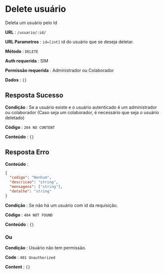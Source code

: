 # Delete usuário

Deleta um usuário pelo Id

**URL** : `/usuario/:id/`

**URL Parametros** : `id=[int]` id do usuário que se deseja deletar.

**Método** : `DELETE`

**Auth requerida** : SIM

**Permissão requerida** : Administrador ou Colaborador

**Dados** : `{}`

## Resposta Sucesso

**Condição** : Se a usuário existe e o usuário autenticado é um administrador ou colaborador (Caso seja um colaborador, é necessário que seja o usuário deletado)

**Código** : `204 NO CONTENT`

**Conteúdo** : `{}`

## Resposta Erro

**Conteúdo** :

```json
{
  "codigo": "Nenhum",
  "descricao": "string",
  "mensagens": ["string"],
  "detalhe": "string"
}
```

**Condição** : Se não há um usuário com id da requisição.

**Código** : `404 NOT FOUND`

**Conteúdo** : `{}`

### Ou

**Condição** : Usuário não tem permissão.

**Code** : `401 Unauthorized`

**Content** : `{}`
